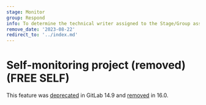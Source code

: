 ```yaml
---
stage: Monitor
group: Respond
info: To determine the technical writer assigned to the Stage/Group associated with this page, see https://about.gitlab.com/handbook/product/ux/technical-writing/#assignments
remove_date: '2023-08-22'
redirect_to: '../index.md'
---
```


# Self-monitoring project (removed) **(FREE SELF)**

This feature was [deprecated](https://gitlab.com/gitlab-org/gitlab/-/issues/348909)
in GitLab 14.9 and [removed](https://gitlab.com/groups/gitlab-org/-/epics/10030) in 16.0.
